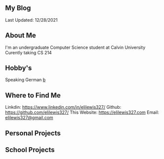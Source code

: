 ## My Blog 
Last Updated: 12/28/2021

## About Me

  I'm an undergraduate Computer Science student at Calvin University
  Curently taking CS 214

## Hobby's
  
  Speaking German
  <a href="/">b</a>
  
## Where to Find Me
  
  Linkdin: https://www.linkedin.com/in/elilewis327/
  Github: https://github.com/elilewis327/
  This Website: https://elilewis327.com
  Email: elilewis327@gmail.com
  
## Personal Projects


## School Projects
